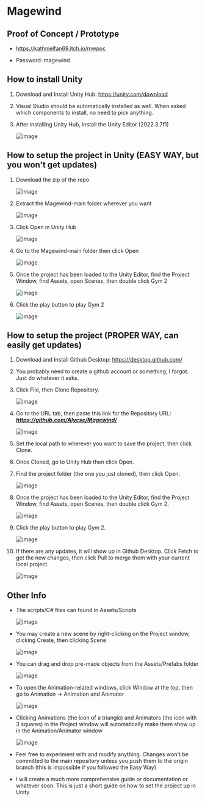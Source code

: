 # Magewind

## Proof of Concept / Prototype

- https://kathnielfan69.itch.io/mwpoc

- Password: magewind

## How to install Unity
 
1) Download and Install Unity Hub: https://unity.com/download

2) Visual Studio should be automatically installed as well. When asked which components to install, no need to pick anything.
   
3) After installing Unity Hub, install the Unity Editor (2022.3.7f1)
   
   ![image](https://github.com/Alycse/Magewind/assets/13681507/c94dbb76-cc91-4b56-b254-11f60cbb8dd2)

## How to setup the project in Unity (EASY WAY, but you won't get updates)

1) Download the zip of the repo

   ![image](https://github.com/Alycse/Magewind/assets/13681507/36c12c60-174a-45b1-855e-7cfd4584938e)

2) Extract the Magewind-main folder wherever you want

   ![image](https://github.com/Alycse/Magewind/assets/13681507/2ad675b7-e459-48b7-abd8-6aef36670b6a)

3) Click Open in Unity Hub

   ![image](https://github.com/Alycse/Magewind/assets/13681507/417270cd-1cb0-43fb-bff5-201909ef4b98)

4) Go to the Magewind-main folder then click Open

   ![image](https://github.com/Alycse/Magewind/assets/13681507/4840ef12-47c3-4da2-8641-b6791faa6776)

5) Once the project has been loaded to the Unity Editor, find the Project Window, find Assets, open Scenes, then double click Gym 2

   ![image](https://github.com/Alycse/Magewind/assets/13681507/5407b593-1e2e-4998-9975-1ce2085a97c6)

6) Click the play button to play Gym 2

   ![image](https://github.com/Alycse/Magewind/assets/13681507/1ef77a39-e9f4-4496-8a17-f500f89bbe85)

## How to setup the project (PROPER WAY, can easily get updates)

1) Download and Install Github Desktop: https://desktop.github.com/

2) You probably need to create a github account or something, I forgot. Just do whatever it asks.

3) Click File, then Clone Repository.

   ![image](https://github.com/Alycse/Magewind/assets/13681507/2b82fc02-f239-4d43-9036-31bbf794758b)

4) Go to the URL tab, then paste this link for the Repository URL: ***https://github.com/Alycse/Magewind/***

   ![image](https://github.com/Alycse/Magewind/assets/13681507/d87b951c-8707-4b67-8397-1d6a85460f8d)

5) Set the local path to wherever you want to save the project, then click Clone.

6) Once Cloned, go to Unity Hub then click Open.

7) Find the project folder (the one you just cloned), then click Open.

   ![image](https://github.com/Alycse/Magewind/assets/13681507/509297f4-01cb-43da-9ea1-df8d6e12473c)

8) Once the project has been loaded to the Unity Editor, find the Project Window, find Assets, open Scenes, then double click Gym 2.

   ![image](https://github.com/Alycse/Magewind/assets/13681507/5407b593-1e2e-4998-9975-1ce2085a97c6)

9) Click the play button to play Gym 2.

   ![image](https://github.com/Alycse/Magewind/assets/13681507/1ef77a39-e9f4-4496-8a17-f500f89bbe85)

10) If there are any updates, it will show up in Github Desktop. Click Fetch to get the new changes, then click Pull to merge them with your current local project.

    ![image](https://github.com/Alycse/Magewind/assets/13681507/4ad4bfbb-1e6c-4ac0-95e1-474a5dac18b6)

## Other Info

- The scripts/C# files can found in Assets/Scripts

  ![image](https://github.com/Alycse/Magewind/assets/13681507/a1d37c58-4591-4502-8161-6851ced6375f)

- You may create a new scene by right-clicking on the Project window, clicking Create, then clicking Scene

  ![image](https://github.com/Alycse/Magewind/assets/13681507/80755e84-110f-4407-935a-b65696d4461b)

- You can drag and drop pre-made objects from the Assets/Prefabs folder

  ![image](https://github.com/Alycse/Magewind/assets/13681507/998eded1-f3ea-47c8-a392-5278ffb05f61)

- To open the Animation-related windows, click Window at the top, then go to Animation -> Animation and Animator

  ![image](https://github.com/Alycse/Magewind/assets/13681507/60bf613c-433f-4708-aebe-1aeca8b59758)

- Clicking Animations (the icon of a triangle) and Animators (the icon with 3 squares) in the Project window will automatically make them show up in the Animation/Animator window

  ![image](https://github.com/Alycse/Magewind/assets/13681507/5f29189e-ac72-4d83-a621-59e416334779)

- Feel free to experiment with and modify anything. Changes won't be committed to the main repository unless you push them to the origin branch (this is impossible if you followed the Easy Way)

- I will create a much more comprehensive guide or documentation or whatever soon. This is just a short guide on how to set the project up in Unity
